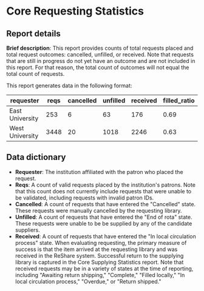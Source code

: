 # Core Requesting Statistics

## Report details

**Brief description**: This report provides counts of total requests placed and total request outcomes: cancelled, unfilled, or received. Note that requests that are still in progress do not yet have an outcome and are not included in this report. For that reason, the total count of outcomes will not equal the total count of requests.

This report generates data in the following format:

|requester|reqs|cancelled|unfilled|received|filled\_ratio|
|------------|--------|----------|----------|----------|------------|
|East University|253|6|63|176|0.69|
|West University|3448|20|1018|2246|0.63|

## Data dictionary
* **Requester**: The institution affiliated with the patron who placed the request.
* **Reqs**: A count of valid requests placed by the institution's patrons. Note that this count does not currently include requests that were unable to be validated, including requests with invalid patron IDs.
* **Cancelled**: A count of requests that have entered the "Cancelled" state. These requests were manually cancelled by the requesting library.
* **Unfilled**: A count of requests that have entered the "End of rota" state. These requests were unable to be be supplied by any of the candidate suppliers.
* **Received**: A count of requests that have entered the "In local circulation process" state. When evaluating requesting, the primary measure of success is that the item arrived at the requesting library and was received in the ReShare system. Successful return to the supplying library is captured in the Core Supplying Statistics report. Note that received requests may be in a variety of states at the time of reporting, including "Awaiting return shipping," "Complete," "Filled locally," "In local circulation process," "Overdue," or "Return shipped." 
